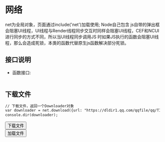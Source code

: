﻿# 网络
  net为全局对象，页面通过include('net')加载使用;  Node自己包含
  js自带的弹出框 会阻塞UI线程，UI线程与Render线程同步交互时同样会阻塞UI线程，CEF和NCUI进行同步的方式不同，所以当UI线程同步调用JS
  时如果JS执行的函数会阻塞UI线程，那么会造成死锁，本类的函数代替原生js函数解决部分死锁。
  <link rel="stylesheet" type="text/css" href="docs/css/common.css" />
  <script src="docs/js/string.js" type="text/javascript" charset="utf-8"></script>
  <script src="docs/js/template.js" type="text/javascript" charset="utf-8"></script>
  <script src="docs/js/net.js" type="text/javascript" charset="utf-8"></script>
  
## 接口说明
<ul><li class="param">函数接口:</li></ul>

<table id="method" class="table" >
</table>
  
## 下载文件

```html
// 下载文件，返回一个Downloader对象
var downloader = net.download({url: "https://dldir1.qq.com/qqfile/qq/TIM1.2.0/21645/TIM1.2.0.exe"});
console.dir(downloader);
```

<div class="row">
	 <div class="col-xs-3">
  	<button class="btn btn-outline-primary btn-block" id="downloader">下载文件</button>
	</div> 
	<div class="col-xs-3">
	  <button class="btn btn-outline-primary btn-block" id="requests">加载文件</button>
	</div> 
</div>

 
 
 
 <script type="text/html" id="downloadInfo">
  <div class="row">
    <div class="col-xs-3">
        <label>文件名：</label>
    </div>
    <div class="col-xs-9">
        <label>{fullPath}</label>
    </div>
    <div class="col-xs-3">
        <label>文件原始地址：</label>
    </div>
    <div class="col-xs-9">
        <label>{originalUrl}</label>
    </div>

    <div class="col-xs-3">
        <label>文件地址：</label>
    </div>
    <div class="col-xs-9">
        <label>{url}</label>
    </div>

    <div class="col-xs-3">
        <label>开始时间：</label>
    </div>
    <div class="col-xs-9">
        <label>{startTime}</label>
    </div>

    <div class="col-xs-3">
        <label>当前速度：</label>
    </div>
    <div class="col-xs-9">
        <label>{currentSpeed}</label>
    </div>

    <div class="col-xs-3">
        <label>当前进度：</label>
    </div>
    <div class="col-xs-9">
        <label>{percentComplete}</label>
    </div>

    <div class="col-xs-3">
        <label>已下载：</label>
    </div>
    <div class="col-xs-9">
        <label>{receivedBytes}</label>
    </div>
    <div class="col-xs-3">
        <label>总大小：</label>
    </div>
    <div class="col-xs-9">
        <label>{totalBytes}</label>
    </div>
  </div>
</script>